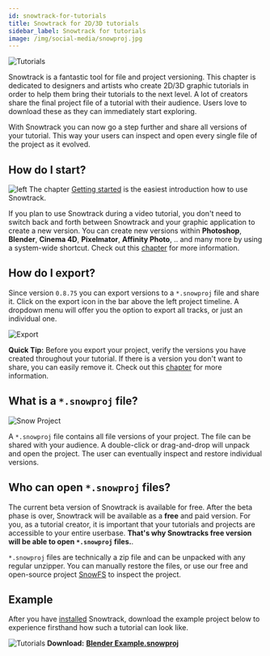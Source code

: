 ```yaml
---
id: snowtrack-for-tutorials
title: Snowtrack for 2D/3D tutorials
sidebar_label: Snowtrack for tutorials
image: /img/social-media/snowproj.jpg
---
```


![Tutorials](/img/social-media/snowproj.jpg)

Snowtrack is a fantastic tool for file and project versioning. This chapter is dedicated to designers and artists who create 2D/3D graphic tutorials in order to help them bring their tutorials to the next level. A lot of creators share the final project file of a tutorial with their audience. Users love to download these as they can immediately start exploring.

With Snowtrack you can now go a step further and share all versions of your tutorial. This way your users can inspect and open every single file of the project as it evolved.

## How do I start?

<div className="block">

![left](/img/versions-few.png) The chapter [Getting started](get-started.md) is the easiest introduction how to use Snowtrack.

<div className="info" ></div>

If you plan to use Snowtrack during a video tutorial, you don't need to switch back and forth between Snowtrack and your graphic application to create a new version. You can create new versions within **Photoshop**, **Blender**, **Cinema 4D**, **Pixelmator**, **Affinity Photo**, .. and many more by using a system-wide shortcut. Check out this [chapter](versions.md#system-wide-shortcuts) for more information.

</div>

## How do I export?

Since version `0.8.75` you can export versions to a `*.snowproj` file and share it. Click on the export icon in the bar above the left project timeline. A dropdown menu will offer you the option to export all tracks, or just an individual one.

![Export](/img/export.png)

<div className="info" ></div>

**Quick Tip:** Before you export your project, verify the versions you have created throughout your tutorial. If there is a version you don't want to share, you can easily remove it. Check out this [chapter](versions.md#how-to-delete-a-version) for more information.

## What is a `*.snowproj` file?

![Snow Project](/img/snowproj-file.jpg)

A `*.snowproj` file contains all file versions of your project. The file can be shared with your audience. A double-click or drag-and-drop will unpack and open the project. The user can eventually inspect and restore individual versions.

## Who can open `*.snowproj` files?

The current beta version of Snowtrack is available for free. After the beta phase is over, Snowtrack will be available as a **free** and paid version. For you, as a tutorial creator, it is important that your tutorials and projects are accessible to your entire userbase. **That's why Snowtracks free version will be able to open `*.snowproj` files.**.

<div className="info" ></div>

`*.snowproj` files are technically a zip file and can be unpacked with any regular unzipper. You can manually restore the files, or use our free and open-source project [SnowFS](https://www.github.com/snowtrack/snowfs) to inspect the project.

## Example

After you have [installed](https://www.snowtrack.io/download-beta) Snowtrack, download the example project below to experience firsthand how such a tutorial can look like.

<div style={{width: "300px", margin: "auto", textAlign: "center"}}>

![Tutorials](/img/blender-snowproj.png)
**Download:**
**[Blender Example.snowproj](<https://snowtrack.s3.ca-central-1.amazonaws.com/demo-projects/Blender Example.snowproj>)**

</div>